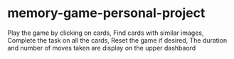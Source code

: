 # memory-game-personal-project
Play the game by clicking on cards,
Find cards with similar images,
Complete the task on all the cards,
Reset the game if desired,
The duration and number of moves taken are display on the upper dashbaord
